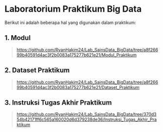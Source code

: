 # Laboratorium Praktikum Big Data

Berikut ini adalah beberapa hal yang digunakan dalam praktikum:

## 1. Modul

> https://github.com/RyanHakim24/Lab_SainsData_BigData/tree/a8f26699b40591d4ac3f2b0083a175277b621e21/Modul_Praktikum

## 2. Dataset Praktikum

> https://github.com/RyanHakim24/Lab_SainsData_BigData/tree/a8f26699b40591d4ac3f2b0083a175277b621e21/Dataset_Praktikum

## 3. Instruksi Tugas Akhir Praktikum

> https://github.com/RyanHakim24/Lab_SainsData_BigData/tree/370d354b42171ff6c565a160020d6d379238de36/Instruksi_Tugas_Akhir_Praktikum



